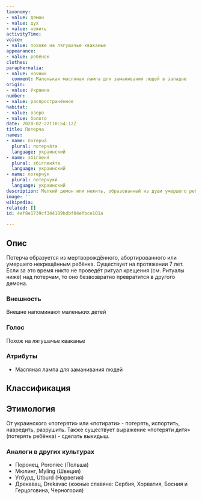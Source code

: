```yaml
---
taxonomy:
- value: демон
- value: дух
- value: нежить
activityTime:
voice:
- value: похоже на лягушачье кваканье
appearance:
- value: ребёнок
clothes:
paraphernalia:
- value: ночник
  comment: Маленькая масляная лампа для заманивания людей в западню
origin:
- value: Украина
number:
- value: распространённое
habitat:
- value: озеро
- value: болото
date: 2020-02-22T10:54:12Z
title: Потерча
names:
- name: потерча́
  plural: потерча́та
  language: украинский
- name: збігленя́
  plural: збігленя́та
  language: украинский
- name: потерчу́к
  plural: потерчуки́
  language: украинский
description: Мелкий демон или нежить, образованный из души умершего ребёнка
image: ''
wikipedia: 
related: []
id: 4ef8e1739cf344109bdbf04efbce101a

---
```

## Опис

Потерча образуется из мертворождённого, абортированного или умершего некрещённым ребёнка. Существует на протяжении 7 лет. Если за это время никто не проведёт ритуал крещения (см. Ритуалы ниже) над потерчам, то оно безвозвратно превратится в другого демона.

### Внешность

Внешне напоминают маленьких детей

### Голос

Похож на лягушачье кваканье

### Атрибуты

* Масляная лампа для заманивания людей

## Классификация

## Этимология

От украинского «потеряти» или «потирати» - потерять, испортить, навредить, разрушить. Также существует выражение «потеряти дитя» (потерять ребёнка) - сделать выкидыш.

### Аналоги в других культурах

* Поронец, Poroniec (Польша)
* Мюлинг, Myling (Швеция)
* Утбурд, Utburd (Норвегия)
* Дрекавац, Drekavac (южные славяне: Сербия, Хорватия, Босния и Герцоговина, Черногория)